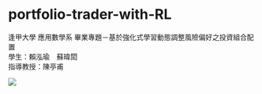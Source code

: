 # portfolio-trader-with-RL
逢甲大學 應用數學系 畢業專題－基於強化式學習動態調整風險偏好之投資組合配置 \
學生：賴泓瑜　蘇暐閎 \
指導教授：陳亭甫 

![](D:\專題實作\report.PNG)
